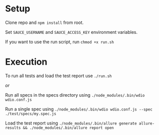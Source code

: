 # Setup

Clone repo and `npm install` from root.

Set `SAUCE_USERNAME` and `SAUCE_ACCESS_KEY` environment variables.

If you want to use the run script, run `chmod +x run.sh`

# Execution

To run all tests and load the test report use `./run.sh`

_or_

Run all specs in the specs directory using `./node_modules/.bin/wdio wdio.conf.js`

Run a single spec using `./node_modules/.bin/wdio wdio.conf.js --spec ./test/specs/my.spec.js`

Load the test report using `./node_modules/.bin/allure generate allure-results && ./node_modules/.bin/allure report open`